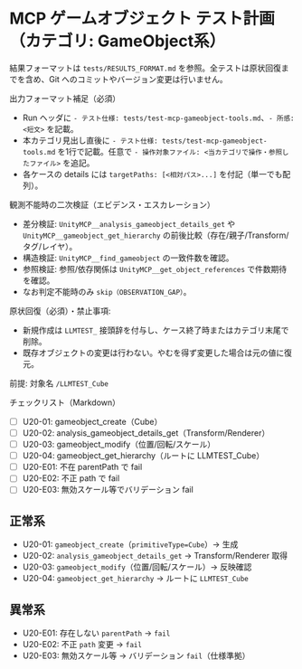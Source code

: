 # MCP ゲームオブジェクト テスト計画（カテゴリ: GameObject系）

結果フォーマットは `tests/RESULTS_FORMAT.md` を参照。全テストは原状回復までを含め、Git へのコミットやバージョン変更は行いません。

出力フォーマット補足（必須）
- Run ヘッダに `- テスト仕様: tests/test-mcp-gameobject-tools.md`、`- 所感: <短文>` を記載。
- 本カテゴリ見出し直後に `- テスト仕様: tests/test-mcp-gameobject-tools.md` を1行で記載。任意で `- 操作対象ファイル: <当カテゴリで操作・参照したファイル>` を追記。
- 各ケースの details には `targetPaths: [<相対パス>...]` を付記（単一でも配列）。

観測不能時の二次検証（エビデンス・エスカレーション）
- 差分検証: `UnityMCP__analysis_gameobject_details_get` や `UnityMCP__gameobject_get_hierarchy` の前後比較（存在/親子/Transform/タグ/レイヤ）。
- 構造検証: `UnityMCP__find_gameobject` の一致件数を確認。
- 参照検証: 参照/依存関係は `UnityMCP__get_object_references` で件数期待を確認。
- なお判定不能時のみ `skip（OBSERVATION_GAP）`。

原状回復（必須）・禁止事項:
- 新規作成は `LLMTEST_` 接頭辞を付与し、ケース終了時またはカテゴリ末尾で削除。
- 既存オブジェクトの変更は行わない。やむを得ず変更した場合は元の値に復元。

前提: 対象名 `/LLMTEST_Cube`

チェックリスト（Markdown）
- [ ] U20-01: gameobject_create（Cube）
- [ ] U20-02: analysis_gameobject_details_get（Transform/Renderer）
- [ ] U20-03: gameobject_modify（位置/回転/スケール）
- [ ] U20-04: gameobject_get_hierarchy（ルートに LLMTEST_Cube）
- [ ] U20-E01: 不在 parentPath で fail
- [ ] U20-E02: 不正 path で fail
- [ ] U20-E03: 無効スケール等でバリデーション fail

## 正常系

- U20-01: `gameobject_create`（`primitiveType=Cube`）→ 生成
- U20-02: `analysis_gameobject_details_get` → Transform/Renderer 取得
- U20-03: `gameobject_modify`（位置/回転/スケール）→ 反映確認
- U20-04: `gameobject_get_hierarchy` → ルートに `LLMTEST_Cube`

## 異常系

- U20-E01: 存在しない `parentPath` → `fail`
- U20-E02: 不正 `path` 変更 → `fail`
- U20-E03: 無効スケール等 → バリデーション `fail`（仕様準拠）
